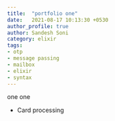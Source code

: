 ```yaml
---
title:  "portfolio one"
date:   2021-08-17 10:13:30 +0530
author_profile: true
author: Sandesh Soni
category: elixir
tags:
- otp
- message passing
- mailbox
- elixir
- syntax
---
```



one one
- Card processing